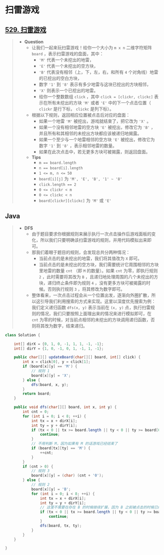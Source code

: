 # 扫雷游戏

## [529. 扫雷游戏](https://leetcode.cn/problems/minesweeper/)

> - **Question**
>   - 让我们一起来玩扫雷游戏！给你一个大小为 `m x n` 二维字符矩阵 `board` ，表示扫雷游戏的盘面，其中：
>     - `'M'` 代表一个未挖出的地雷，
>     - `'E'` 代表一个未挖出的空方块，
>     - `'B'` 代表没有相邻（上，下，左，右，和所有 `4` 个对角线）地雷的已挖出的空白方块，
>     - 数字 `'1'` 到 `'8'` 表示有多少地雷与这块已挖出的方块相邻，
>     - `'X'` 则表示一个已挖出的地雷。
>     - 给你一个整数数组 `click` ，其中 `click = [clickr, clickc]` 表示在所有未挖出的方块 `'M'` 或者 `'E'` 中的下一个点击位置（ `clickr` 是行下标， `clickc` 是列下标）。
>   - 根据以下规则，返回相应位置被点击后对应的盘面：
>     - 如果一个地雷 `'M'` 被挖出，游戏就结束了，把它改为 `'X'` 。
>     - 如果一个没有相邻地雷的空方块 `'E'` 被挖出，修改它为 `'B'` ，并且所有和其相邻的未挖出方块都应该被递归地揭露。
>     - 如果一个至少与一个地雷相邻的空方块 `'E'` 被挖出，修改它为数字 `'1'` 到 `'8'` ，表示相邻地雷的数量。
>     - 如果在此次点击中，若无更多方块可被揭露，则返回盘面。
>   - **Tips**
>     - `m == board.length`
>     - `n == board[i].length`
>     - `1 <= m, n <= 50`
>     - `board[i][j]` 为 `'M', 'E', 'B', '1' ~ '8'`
>     - `click.length == 2`
>     - `0 <= clickr < m`
>     - `0 <= clickc < n`
>     - `board[clickr][clickc]` 为 `'M'` 或 `'E'`

## Java

> - **DFS**
>   - 由于题目要求你根据规则来展示执行一次点击操作后游戏面板的变化，所以我们只要明确该扫雷游戏的规则，并用代码模拟出来即可。
>   - 那我们着眼于题目的规则，会发现总共分两种情况：
>     - 当前点击的是未挖出的地雷，我们将其值改为 `X` 即可。
>     - 当前点击的是未挖出的空方块，我们需要统计它周围相邻的方块里地雷的数量 `cnt` （即 `M` 的数量）。如果 `cnt` 为零，即执行规则 `2` ，此时需要将其改为 `B` ，且递归地处理周围的八个未挖出的方块，递归终止条件即为规则 `4` ，没有更多方块可被揭露的时候。否则执行规则 `3` ，将其修改为数字即可。
>   - 整体看来，一次点击过程会从一个位置出发，逐渐向外圈扩散，所以这引导我们利用搜索的方式来实现。这里以深度优先搜索为例：我们定义递归函数 `dfs(x, y)` 表示当前在 `(x, y)` 点，执行扫雷规则的情况，我们只要按照上面理出来的情况来进行模拟即可，在 `cnt` 为零的时候，对当前点相邻的未挖出的方块调用递归函数，否则将其改为数字，结束递归。

```java
class Solution {

    int[] dirX = {0, 1, 0, -1, 1, 1, -1, -1};
    int[] dirY = {1, 0, -1, 0, 1, -1, 1, -1};

    public char[][] updateBoard(char[][] board, int[] click) {
        int x = click[0], y = click[1];
        if (board[x][y] == 'M') {
            // 规则 1
            board[x][y] = 'X';
        } else {
            dfs(board, x, y);
        }
        return board;
    }

    public void dfs(char[][] board, int x, int y) {
        int cnt = 0;
        for (int i = 0; i < 8; ++i) {
            int tx = x + dirX[i];
            int ty = y + dirY[i];
            if (tx < 0 || tx >= board.length || ty < 0 || ty >= board[0].length) {
                continue;
            }
            // 不用判断 M，因为如果有 M 的话游戏已经结束了
            if (board[tx][ty] == 'M') {
                ++cnt;
            }
        }
        if (cnt > 0) {
            // 规则 3
            board[x][y] = (char) (cnt + '0');
        } else {
            // 规则 2
            board[x][y] = 'B';
            for (int i = 0; i < 8; ++i) {
                int tx = x + dirX[i];
                int ty = y + dirY[i];
                // 这里不需要在存在 B 的时候继续扩展，因为 B 之前被点击的时候已经被扩展过了
                if (tx < 0 || tx >= board.length || ty < 0 || ty >= board[0].length || board[tx][ty] != 'E') {
                    continue;
                }
                dfs(board, tx, ty);
            }
        }
    }

}
```
